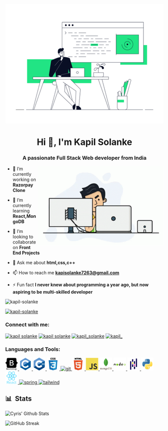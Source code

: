 ![Mastercard](https://github.com/Kapil-Solanke/Kapil-Solanke/blob/main/Images/git_1.gif)
<h1 align="center">Hi 👋, I'm Kapil Solanke</h1>
<h3 align="center">A passionate Full Stack Web developer from India</h3>
<img align="right" alt="Coding" width="400" src="https://github.com/Kapil-Solanke/Kapil-Solanke/blob/main/Images/programmer.gif">

- 🔭 I’m currently working on **Razorpay Clone**

- 🌱 I’m currently learning **React,MongoDB**

- 👯 I’m looking to collaborate on **Front End Projects**

- 💬 Ask me about **html,css,c++**

- 📫 How to reach me **kapisolanke7263@gmail.com**

- ⚡ Fun fact **I never knew about programming a year ago, but now aspiring to be multi-skilled developer**
<p align="left"> <img src="https://komarev.com/ghpvc/?username=kapil-solanke&label=Profile%20views&color=0e75b6&style=flat" alt="kapil-solanke" /> </p>

<p align="left"> <a href="https://github.com/ryo-ma/github-profile-trophy"><img src="https://github-profile-trophy.vercel.app/?username=kapil-solanke" alt="kapil-solanke" /></a> </p>

<h3 align="left">Connect with me:</h3>
<p align="left">
<a href="https://linkedin.com/in/kapil solanke" target="blank"><img align="center" src="https://raw.githubusercontent.com/rahuldkjain/github-profile-readme-generator/master/src/images/icons/Social/linked-in-alt.svg" alt="kapil solanke" height="30" width="40" /></a>
<a href="https://www.codechef.com/users/kapil-solanke" target="blank"><img align="center" src="https://cdn.jsdelivr.net/npm/simple-icons@3.1.0/icons/codechef.svg" alt="kapil solanke" height="30" width="40" /></a>
<a href="https://www.leetcode.com/kapil_solanke" target="blank"><img align="center" src="https://raw.githubusercontent.com/rahuldkjain/github-profile-readme-generator/master/src/images/icons/Social/leet-code.svg" alt="kapil_solanke" height="30" width="40" /></a>
<a href="https://auth.geeksforgeeks.org/user/kapil_" target="blank"><img align="center" src="https://raw.githubusercontent.com/rahuldkjain/github-profile-readme-generator/master/src/images/icons/Social/geeks-for-geeks.svg" alt="kapil_" height="30" width="40" /></a>
</p>

<h3 align="left">Languages and Tools:</h3>
<p align="left"> <a href="https://getbootstrap.com" target="_blank" rel="noreferrer"> 
  <img src="https://raw.githubusercontent.com/devicons/devicon/master/icons/bootstrap/bootstrap-plain-wordmark.svg" alt="bootstrap" width="40" height="40"/> </a> <a href="https://www.cprogramming.com/" target="_blank" rel="noreferrer"> 
  <img src="https://raw.githubusercontent.com/devicons/devicon/master/icons/c/c-original.svg" alt="c" width="40" height="40"/> </a> <a href="https://www.w3schools.com/cpp/" target="_blank" rel="noreferrer"> 
  <img src="https://raw.githubusercontent.com/devicons/devicon/master/icons/cplusplus/cplusplus-original.svg" alt="cplusplus" width="40" height="40"/> </a> <a href="https://www.w3schools.com/css/" target="_blank" rel="noreferrer"> <img src="https://raw.githubusercontent.com/devicons/devicon/master/icons/css3/css3-original-wordmark.svg" alt="css3" width="40" height="40"/> </a> <a href="https://git-scm.com/" target="_blank" rel="noreferrer"> <img src="https://www.vectorlogo.zone/logos/git-scm/git-scm-icon.svg" alt="git" width="40" height="40"/> </a> <a href="https://www.w3.org/html/" target="_blank" rel="noreferrer"> <img src="https://raw.githubusercontent.com/devicons/devicon/master/icons/html5/html5-original-wordmark.svg" alt="html5" width="40" height="40"/> </a> <a href="https://developer.mozilla.org/en-US/docs/Web/JavaScript" target="_blank" rel="noreferrer"> <img src="https://raw.githubusercontent.com/devicons/devicon/master/icons/javascript/javascript-original.svg" alt="javascript" width="40" height="40"/> </a> <a href="https://www.mongodb.com/" target="_blank" rel="noreferrer"> <img src="https://raw.githubusercontent.com/devicons/devicon/master/icons/mongodb/mongodb-original-wordmark.svg" alt="mongodb" width="40" height="40"/> </a> <a href="https://nodejs.org" target="_blank" rel="noreferrer"> <img src="https://raw.githubusercontent.com/devicons/devicon/master/icons/nodejs/nodejs-original-wordmark.svg" alt="nodejs" width="40" height="40"/> </a> <a href="https://pandas.pydata.org/" target="_blank" rel="noreferrer"> <img src="https://raw.githubusercontent.com/devicons/devicon/2ae2a900d2f041da66e950e4d48052658d850630/icons/pandas/pandas-original.svg" alt="pandas" width="40" height="40"/> </a> <a href="https://www.python.org" target="_blank" rel="noreferrer"> <img src="https://raw.githubusercontent.com/devicons/devicon/master/icons/python/python-original.svg" alt="python" width="40" height="40"/> </a> <a href="https://reactjs.org/" target="_blank" rel="noreferrer"> <img src="https://raw.githubusercontent.com/devicons/devicon/master/icons/react/react-original-wordmark.svg" alt="react" width="40" height="40"/> </a> <a href="https://spring.io/" target="_blank" rel="noreferrer"> <img src="https://www.vectorlogo.zone/logos/springio/springio-icon.svg" alt="spring" width="40" height="40"/> </a> <a href="https://tailwindcss.com/" target="_blank" rel="noreferrer"> <img src="https://www.vectorlogo.zone/logos/tailwindcss/tailwindcss-icon.svg" alt="tailwind" width="40" height="40"/> </a> </p>

## 📊 &nbsp;Stats

![Cyris' Github Stats](https://github-readme-stats.vercel.app/api?username=kapil-solanke&hide=contribs,prs&show_icons=true&bg_color=0d1116&title_color=ce09ec&text_color=a4aacb&icon_color=007ec6)

![GitHub Streak](https://github-readme-streak-stats.herokuapp.com/?user=kapil-solanke&theme=dark&count_private=true&bg_color=0d1116&title_color=ce09ec&text_color=a4aacb&icon_color=007ec6)
